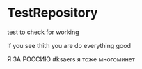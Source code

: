 # TestRepository
test to check for working

if you see thith you are do everything good

Я ЗА РОССИЮ #ksaers
я тоже
многоминет
